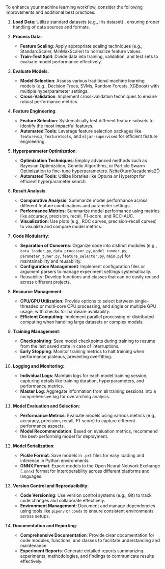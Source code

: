To enhance your machine learning workflow, consider the following improvements and additional best practices:

1. **Load Data**: Utilize standard datasets (e.g., Iris dataset) , ensuring proper handling of data sources and formats.

2. **Process Data**:
    - **Feature Scaling**: Apply appropriate scaling techniques (e.g., StandardScaler, MinMaxScaler) to normalize feature values.
    - **Train-Test Split**: Divide data into training, validation, and test sets to evaluate model performance effectively.

3. **Evaluate Models**:
    - **Model Selection**: Assess various traditional machine learning models (e.g., Decision Trees, SVMs, Random Forests, XGBoost) with multiple hyperparameter settings.
    - **Cross-Validation**: Implement cross-validation techniques to ensure robust performance metrics.

4. **Feature Engineering**:
    - **Feature Selection**: Systematically test different feature subsets to identify the most impactful features.
    - **Automated Tools**: Leverage feature selection packages like `featurewiz`, `featuretools`, and `mljar-supervised` for efficient feature engineering.

5. **Hyperparameter Optimization**:
    - **Optimization Techniques**: Employ advanced methods such as Bayesian Optimization, Genetic Algorithms, or Particle Swarm Optimization to fine-tune hyperparameters. citeturn0academia2
    - **Automated Tools**: Utilize libraries like Optuna or Hyperopt for efficient hyperparameter search.

6. **Result Analysis**:
    - **Comparative Analysis**: Summarize model performance across different feature combinations and parameter settings.
    - **Performance Metrics**: Summarize model performance using metrics like accuracy, precision, recall, F1-score, and ROC-AUC.
    - **Visualization**: Use plots (e.g., ROC curves, precision-recall curves) to visualize and compare model metrics.

7. **Code Modularity**:
    - **Separation of Concerns**: Organize code into distinct modules (e.g., `data_loader.py`, `data_processor.py`, `model_runner.py`, `parameter_tuner.py`, `feature_selector.py`, `main.py`) for maintainability and reusability.
    - **Configuration Management**: Implement configuration files or argument parsers to manage experiment settings systematically.
    - Reusability: Develop functions and classes that can be easily reused across different projects.

8. **Resource Management**:
    - **CPU/GPU Utilization**: Provide options to select between single-threaded or multi-core CPU processing, and single or multiple GPU usage, with checks for hardware availability.
    - **Efficient Computing**: Implement parallel processing or distributed computing when handling large datasets or complex models.

9. **Training Management**:
    - **Checkpointing**: Save model checkpoints during training to resume from the last saved state in case of interruptions.
    - **Early Stopping**: Monitor training metrics to halt training when performance plateaus, preventing overfitting.

10. **Logging and Monitoring**:
    - **Individual Logs**: Maintain logs for each model training session, capturing details like training duration, hyperparameters, and performance metrics.
    - **Master Log**: Aggregate information from all training sessions into a comprehensive log for overarching analysis.

11. **Model Evaluation and Selection**:
    - **Performance Metrics**: Evaluate models using various metrics (e.g., accuracy, precision, recall, F1-score) to capture different performance aspects.
    - **Model Recommendation**: Based on evaluation metrics, recommend the best-performing model for deployment.

12. **Model Serialization**:
    - **Pickle Format**: Save models in `.pkl` files for easy loading and inference in Python environments.
    - **ONNX Format**: Export models to the Open Neural Network Exchange (`.onnx`) format for interoperability across different platforms and languages.

13. **Version Control and Reproducibility**:
    - **Code Versioning**: Use version control systems (e.g., Git) to track code changes and collaborate effectively.
    - **Environment Management**: Document and manage dependencies using tools like `pipenv` or `conda` to ensure consistent environments across setups.

14. **Documentation and Reporting**:
    - **Comprehensive Documentation**: Provide clear documentation for code modules, functions, and classes to facilitate understanding and maintenance.
    - **Experiment Reports**: Generate detailed reports summarizing experiments, methodologies, and findings to communicate results effectively.

